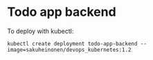 # Todo app backend

To deploy with kubectl:

```shell
kubectl create deployment todo-app-backend --image=sakuheinonen/devops_kubernetes:1.2
```